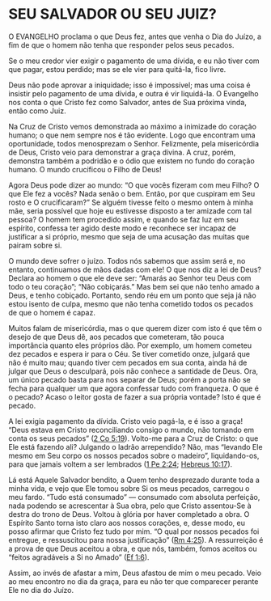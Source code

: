 # SEU SALVADOR OU SEU JUIZ? 

O EVANGELHO proclama o que Deus fez, antes que venha o Dia do Juízo, a fim de que o homem não tenha que responder pelos seus pecados.

Se o meu credor vier exigir o pagamento de uma dívida, e eu não tiver com que pagar, estou perdido; mas se ele vier para quitá-la, fico livre.

Deus não pode aprovar a iniquidade; isso é impossível; mas uma coisa é insistir pelo pagamento de uma dívida, e outra é vir liquidá-la. O Evangelho nos conta o que Cristo fez como Salvador, antes de Sua próxima vinda, então como Juiz.

Na Cruz de Cristo vemos demonstrada ao máximo a inimizade do coração humano; o que nem sempre nos é tão evidente. Logo que encontram uma oportunidade, todos menosprezam o Senhor. Felizmente, pela misericórdia de Deus, Cristo veio para demonstrar a graça divina. A cruz, porém, demonstra também a podridão e o ódio que existem no fundo do coração humano. O mundo crucificou o Filho de Deus!

Agora Deus pode dizer ao mundo: “O que vocês fizeram com meu Filho? O que Ele fez a vocês? Nada senão o bem. Então, por que cuspiram em Seu rosto e O crucificaram?” Se alguém tivesse feito o mesmo ontem à minha mãe, seria possível que hoje eu estivesse disposto a ter amizade com tal pessoa? O homem tem procedido assim, e quando se faz luz em seu espírito, confessa ter agido deste modo e reconhece ser incapaz de justificar a si próprio, mesmo que seja de uma acusação das muitas que pairam sobre si.

O mundo deve sofrer o juízo. Todos nós sabemos que assim será e, no entanto, continuamos de mãos dadas com ele! O que nos diz a lei de Deus? Declara ao homem o que ele deve ser: “Amarás ao Senhor teu Deus com todo o teu coração”; “Não cobiçarás.” Mas bem sei que não tenho amado a Deus, e tenho cobiçado. Portanto, sendo réu em um ponto que seja já não estou isento de culpa, mesmo que não tenha cometido todos os pecados de que o homem é capaz.

Muitos falam de misericórdia, mas o que querem dizer com isto é que têm o desejo de que Deus dê, aos pecados que cometeram, tão pouca importância quanto eles próprios dão. Por exemplo, um homem cometeu dez pecados e espera ir para o Céu. Se tiver cometido onze, julgará que não é muito mau; quando tiver cem pecados em sua conta, ainda há de julgar que Deus o desculpará, pois não conhece a santidade de Deus. Ora, um único pecado basta para nos separar de Deus; porém a porta não se fecha para qualquer um que agora confessar tudo com franqueza. O que é o pecado? Acaso o leitor gosta de fazer a sua própria vontade? Isto é que é pecado.

A lei exigia pagamento da dívida. Cristo veio pagá-la, e é isso a graça! “Deus estava em Cristo reconciliando consigo o mundo, não tomando em conta os seus pecados” ([2 Co 5:19](http://bibliaonline.com.br/acf/2co/5/19)). Volto-me para a Cruz de Cristo: o que Ele está fazendo ali? Julgando o ladrão arrependido? Não, mas “levando Ele mesmo em Seu corpo os nossos pecados sobre o madeiro”, liquidando-os, para que jamais voltem a ser lembrados ([1 Pe 2:24](http://bibliaonline.com.br/acf/1pe/2/24); [Hebreus 10:17](http://bibliaonline.com.br/acf/hb/10/17)).

Lá está Aquele Salvador bendito, a Quem tenho desprezado durante toda a minha vida, e vejo que Ele tomou sobre Si os meus pecados, carregou o meu fardo. “Tudo está consumado” — consumado com absoluta perfeição, nada podendo se acrescentar à Sua obra, pelo que Cristo assentou-Se à destra do trono de Deus. Voltou à glória por haver completado a obra. O Espírito Santo torna isto claro aos nossos corações, e, desse modo, eu posso afirmar que Cristo fez tudo por mim. “O qual por nossos pecados foi entregue, e ressuscitou para nossa justificação” ([Rm 4:25](http://bibliaonline.com.br/acf/rm/4/25)). A ressurreição é a prova de que Deus aceitou a obra, e que nós, também, fomos aceitos ou “feitos agradáveis a Si no Amado” ([Ef 1:6](http://bibliaonline.com.br/acf/ef/1/6)).

Assim, ao invés de afastar a mim, Deus afastou de mim o meu pecado. Veio ao meu encontro no dia da graça, para eu não ter que comparecer perante Ele no dia do Juízo.